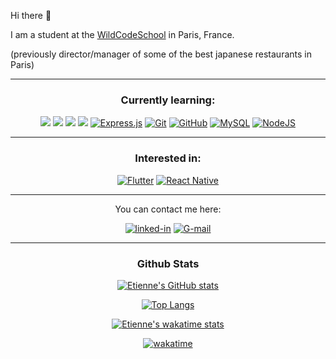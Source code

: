  Hi there 👋

I am a student at the <a href=https://www.wildcodeschool.com>WildCodeSchool</a> in Paris, France.

(previously director/manager of some of the best japanese restaurants in Paris)

---

<h3 align="center">Currently learning:</h3>
<div align="center"> <a href=https://developer.mozilla.org/fr/docs/Web/JavaScript><img src="https://img.shields.io/badge/javascript%20-%23323330.svg?&style=for-the-badge&logo=javascript&logoColor=%23F7DF1E"/></a> <a href=https://html5.org/><img src="https://img.shields.io/badge/html5%20-%23E34F26.svg?&style=for-the-badge&logo=html5&logoColor=white"/></a> <a href=https://www.w3.org/Style/CSS/Overview.fr.html><img src="https://img.shields.io/badge/css3%20-%231572B6.svg?&style=for-the-badge&logo=css3&logoColor=white"/></a>
<a href=https://reactjs.org/><img src="https://img.shields.io/badge/react%20-%2320232a.svg?&style=for-the-badge&logo=react&logoColor=%2361DAFB"/></a> <a href=https://expressjs.com/fr/><img alt="Express.js" src="https://img.shields.io/badge/express.js-%23404d59.svg?style=for-the-badge&logo=express&logoColor=%2361DAFB"/></a> <a href=https://git-scm.com/><img alt="Git" src="https://img.shields.io/badge/git-%23F05033.svg?style=for-the-badge&logo=git&logoColor=white"/></a> <a href=https://github.com><img alt="GitHub" src="https://img.shields.io/badge/github-%23121011.svg?style=for-the-badge&logo=github&logoColor=white"/></a> <a href=https://www.mysql.com/><img alt="MySQL" src="https://img.shields.io/badge/mysql-%2300f.svg?style=for-the-badge&logo=mysql&logoColor=white"/></a> <a href=https://nodejs.org/en/><img alt="NodeJS" src="https://img.shields.io/badge/node.js-6DA55F?style=for-the-badge&logo=node.js&logoColor=white"/></a>

--- 
<h3 align="center">Interested in: </h3>
<a href=https://flutter.dev/><img alt="Flutter" src="https://img.shields.io/badge/Flutter-%2302569B.svg?style=for-the-badge&logo=Flutter&logoColor=white"/></a> <a href=https://reactnative.dev/><img alt="React Native" src="https://img.shields.io/badge/react_native-%2320232a.svg?style=for-the-badge&logo=react&logoColor=%2361DAFB"/></a>

---
You can contact me here: 

<a href="https://www.linkedin.com/in/https://www.linkedin.com/in/eti-fromentin//" target="_blank"><img alt="linked-in" src="https://img.shields.io/badge/linkedin-%230077B5.svg?&style=for-the-badge&logo=linkedin&logoColor=white" /></a>
<a href="mailto:fromentin.etienne@gmail.com@gmail.com" target="_blank"><img alt="G-mail" src="https://img.shields.io/badge/-Gmail-c14438?style=for-the-badge&logo=Gmail&logoColor=white" /></a>

---
<h3 align="center">Github Stats</h3>

 [![Etienne's GitHub stats](https://github-readme-stats.vercel.app/api?username=Eti-Fromentin&show_icons=true&theme=dracula)](https://github.com/Et--Fromentin/github-readme-stats)
  
 [![Top Langs](https://github-readme-stats.vercel.app/api/top-langs/?username=Eti-Fromentin&layout=compact&theme=dracula)](https://github.com/Eti-Fromentin/github-readme-stats)
 
 [![Etienne's wakatime stats](https://github-readme-stats.vercel.app/api/wakatime?username=EtiFRomentin)](https://github.com/Eti-Fromentin/github-readme-stats)
 
 [![wakatime](https://wakatime.com/badge/user/d9c74740-0932-4626-a5af-2fa67241db03.svg)](https://wakatime.com/@d9c74740-0932-4626-a5af-2fa67241db03)

 

<!--
**Eti-Fromentin/Eti-Fromentin** is a ✨ _special_ ✨ repository because its `README.md` (this file) appears on your GitHub profile.

Here are some ideas to get you started:

- 🔭 I’m currently working on ...
- 🌱 I’m currently learning ...
- 👯 I’m looking to collaborate on ...
- 🤔 I’m looking for help with ...
- 💬 Ask me about ...
- 📫 How to reach me: ...
- 😄 Pronouns: ...
- ⚡ Fun fact: ...
-->
